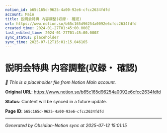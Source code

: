```yaml
---
notion_id: b65c165d-9625-4a00-92e6-cfcc2634fdfd
account: Main
title: 説明会特典 内容調整(収録・ 確認)
url: https://www.notion.so/b65c165d96254a0092e6cfcc2634fdfd
created_time: 2024-01-27T01:45:00.000Z
last_edited_time: 2024-01-27T01:45:00.000Z
sync_status: placeholder
sync_time: 2025-07-12T15:01:15.046165
---
```


# 説明会特典 内容調整(収録・ 確認)

*🔄 This is a placeholder file from Notion Main account.*

**Original URL**: https://www.notion.so/b65c165d96254a0092e6cfcc2634fdfd

**Status**: Content will be synced in a future update.

**Page ID**: `b65c165d-9625-4a00-92e6-cfcc2634fdfd`

---

*Generated by Obsidian-Notion sync at 2025-07-12 15:01:15*
